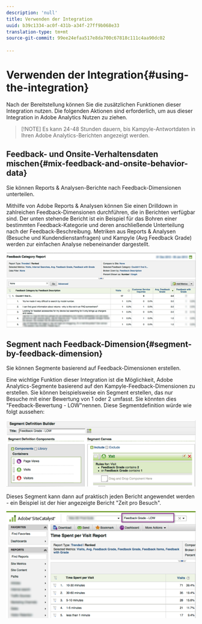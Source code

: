 ```yaml
---
description: 'null'
title: Verwenden der Integration
uuid: b39c1334-ac0f-431b-a34f-27ff9b068e33
translation-type: tm+mt
source-git-commit: 99ee24efaa517e8da700c67818c111c4aa90dc02

---
```



# Verwenden der Integration{#using-the-integration}

Nach der Bereitstellung können Sie die zusätzlichen Funktionen dieser Integration nutzen. Die folgenden Aktionen sind erforderlich, um aus dieser Integration in Adobe Analytics Nutzen zu ziehen.

> [!NOTE] Es kann 24-48 Stunden dauern, bis Kampyle-Antwortdaten in Ihren Adobe Analytics-Berichten angezeigt werden.

## Feedback- und Onsite-Verhaltensdaten mischen{#mix-feedback-and-onsite-behavior-data}

Sie können Reports &amp; Analysen-Berichte nach Feedback-Dimensionen unterteilen.

Mithilfe von Adobe Reports &amp; Analysen können Sie einen Drilldown in zahlreichen Feedback-Dimensionen durchführen, die in Berichten verfügbar sind. Der unten stehende Bericht ist ein Beispiel für das Bohren einer bestimmten Feedback-Kategorie und deren anschließende Unterteilung nach der Feedback-Beschreibung. Metriken aus Reports &amp; Analysen (Besuche und Kundendienstanfragen) und Kampyle (Avg Feedback Grade) werden zur einfachen Analyse nebeneinander dargestellt.

![](assets/feedback_category_report.png)

## Segment nach Feedback-Dimension{#segment-by-feedback-dimension}

Sie können Segmente basierend auf Feedback-Dimensionen erstellen.

Eine wichtige Funktion dieser Integration ist die Möglichkeit, Adobe Analytics-Segmente basierend auf den Kampyle-Feedback-Dimensionen zu erstellen. Sie können beispielsweise ein Segment erstellen, das nur Besuche mit einer Bewertung von 1 oder 2 umfasst. Sie könnten dies "Feedback-Bewertung - LOW"nennen. Diese Segmentdefinition würde wie folgt aussehen:

![](assets/segment_feedback.png)

Dieses Segment kann dann auf praktisch jeden Bericht angewendet werden - ein Beispiel ist der hier angezeigte Bericht "Zeit pro Besuch".

![](assets/time_spent_per_visit.png)
